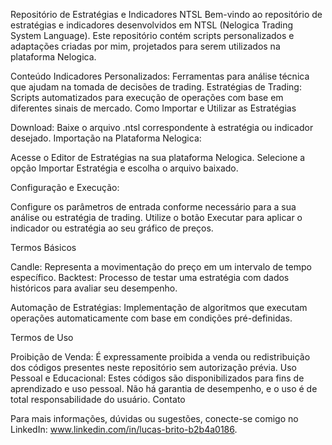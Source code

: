 Repositório de Estratégias e Indicadores NTSL
Bem-vindo ao repositório de estratégias e indicadores desenvolvidos em NTSL (Nelogica Trading System Language). 
Este repositório contém scripts personalizados e adaptações criadas por mim, projetados para serem utilizados na plataforma Nelogica.

Conteúdo
Indicadores Personalizados: Ferramentas para análise técnica que ajudam na tomada de decisões de trading.
Estratégias de Trading: Scripts automatizados para execução de operações com base em diferentes sinais de mercado.
Como Importar e Utilizar as Estratégias

Download: Baixe o arquivo .ntsl correspondente à estratégia ou indicador desejado.
Importação na Plataforma Nelogica: 

Acesse o Editor de Estratégias na sua plataforma Nelogica.
Selecione a opção Importar Estratégia e escolha o arquivo baixado.

Configuração e Execução:

Configure os parâmetros de entrada conforme necessário para a sua análise ou estratégia de trading.
Utilize o botão Executar para aplicar o indicador ou estratégia ao seu gráfico de preços.

Termos Básicos

Candle: Representa a movimentação do preço em um intervalo de tempo específico.
Backtest: Processo de testar uma estratégia com dados históricos para avaliar seu desempenho.

Automação de Estratégias:
Implementação de algoritmos que executam operações automaticamente com base em condições pré-definidas.

Termos de Uso

Proibição de Venda: É expressamente proibida a venda ou redistribuição dos códigos presentes neste repositório sem autorização prévia.
Uso Pessoal e Educacional: Estes códigos são disponibilizados para fins de aprendizado e uso pessoal.
Não há garantia de desempenho, e o uso é de total responsabilidade do usuário.
Contato

Para mais informações, dúvidas ou sugestões, conecte-se comigo no LinkedIn: www.linkedin.com/in/lucas-brito-b2b4a0186.
